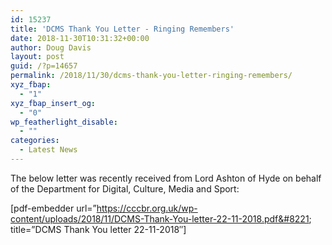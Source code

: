 ```yaml
---
id: 15237
title: 'DCMS Thank You Letter - Ringing Remembers'
date: 2018-11-30T10:31:32+00:00
author: Doug Davis
layout: post
guid: /?p=14657
permalink: /2018/11/30/dcms-thank-you-letter-ringing-remembers/
xyz_fbap:
  - "1"
xyz_fbap_insert_og:
  - "0"
wp_featherlight_disable:
  - ""
categories:
  - Latest News
---
```

The below letter was recently received from Lord Ashton of Hyde on behalf of the Department for Digital, Culture, Media and Sport:

[pdf-embedder url=&#8221;https://cccbr.org.uk/wp-content/uploads/2018/11/DCMS-Thank-You-letter-22-11-2018.pdf&#8221; title=&#8221;DCMS Thank You letter 22-11-2018&#8243;]
